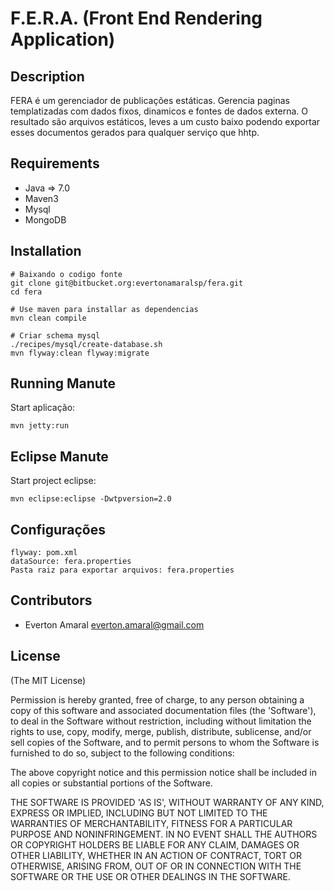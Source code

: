 F.E.R.A. (Front End Rendering Application)
===========

Description
---------------

FERA é um gerenciador de publicações estáticas. Gerencia paginas templatizadas com dados fixos, dinamicos e fontes de dados externa.
O resultado são arquivos estáticos, leves a um custo baixo podendo exportar esses documentos gerados para qualquer serviço que hhtp.


Requirements
-------------------

 * Java => 7.0
 * Maven3
 * Mysql
 * MongoDB


Installation
--------------

    # Baixando o codigo fonte
    git clone git@bitbucket.org:evertonamaralsp/fera.git
    cd fera

    # Use maven para installar as dependencias
    mvn clean compile

    # Criar schema mysql
    ./recipes/mysql/create-database.sh
    mvn flyway:clean flyway:migrate


Running Manute
------------------------------

Start aplicação:

    mvn jetty:run

Eclipse Manute
------------------------------

Start project eclipse:

    mvn eclipse:eclipse -Dwtpversion=2.0

Configurações
------------------------------

    flyway: pom.xml
    dataSource: fera.properties
    Pasta raiz para exportar arquivos: fera.properties

Contributors
------------

 * Everton Amaral <everton.amaral@gmail.com>


License
-------

  (The MIT License)

  Permission is hereby granted, free of charge, to any person obtaining
  a copy of this software and associated documentation files (the
  'Software'), to deal in the Software without restriction, including
  without limitation the rights to use, copy, modify, merge, publish,
  distribute, sublicense, and/or sell copies of the Software, and to
  permit persons to whom the Software is furnished to do so, subject to
  the following conditions:

  The above copyright notice and this permission notice shall be
  included in all copies or substantial portions of the Software.

  THE SOFTWARE IS PROVIDED 'AS IS', WITHOUT WARRANTY OF ANY KIND,
  EXPRESS OR IMPLIED, INCLUDING BUT NOT LIMITED TO THE WARRANTIES OF
  MERCHANTABILITY, FITNESS FOR A PARTICULAR PURPOSE AND NONINFRINGEMENT.
  IN NO EVENT SHALL THE AUTHORS OR COPYRIGHT HOLDERS BE LIABLE FOR ANY
  CLAIM, DAMAGES OR OTHER LIABILITY, WHETHER IN AN ACTION OF CONTRACT,
  TORT OR OTHERWISE, ARISING FROM, OUT OF OR IN CONNECTION WITH THE
  SOFTWARE OR THE USE OR OTHER DEALINGS IN THE SOFTWARE.
